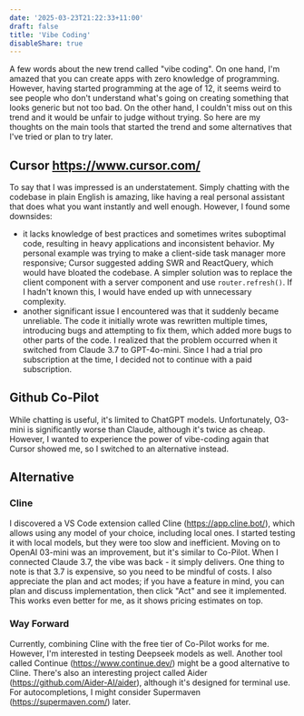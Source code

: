 ```yaml
---
date: '2025-03-23T21:22:33+11:00'
draft: false
title: 'Vibe Coding'
disableShare: true
---
```

A few words about the new trend called "vibe coding". 
On one hand, I'm amazed that you can create apps with zero knowledge of programming. 
However, having started programming at the age of 12, it seems weird to see people who don't understand what's going on creating something that looks generic but not too bad.
On the other hand, I couldn't miss out on this trend and it would be unfair to judge without trying. 
So here are my thoughts on the main tools that started the trend and some alternatives that I've tried or plan to try later.

## Cursor  https://www.cursor.com/
To say that I was impressed is an understatement. Simply chatting with the codebase in plain English is amazing, like having a real personal assistant that does what you want instantly and well enough. 
However, I found some downsides:
 - it lacks knowledge of best practices and sometimes writes suboptimal code, resulting in heavy applications and inconsistent behavior. My personal example was trying to make a client-side task manager more responsive; Cursor suggested adding SWR and ReactQuery, which would have bloated the codebase. A simpler solution was to replace the client component with a server component and use `router.refresh()`. If I hadn't known this, I would have ended up with unnecessary complexity.
 - another significant issue I encountered was that it suddenly became unreliable. The code it initially wrote was rewritten multiple times, introducing bugs and attempting to fix them, which added more bugs to other parts of the code. I realized that the problem occurred when it switched from Claude 3.7 to GPT-4o-mini. Since I had a trial pro subscription at the time, I decided not to continue with a paid subscription.

## Github Co-Pilot
While chatting is useful, it's limited to ChatGPT models. Unfortunately, O3-mini is significantly worse than Claude, although it's twice as cheap. However, I wanted to experience the power of vibe-coding again that Cursor showed me, so I switched to an alternative instead.

## Alternative
### Cline
I discovered a VS Code extension called Cline (https://app.cline.bot/), which allows using any model of your choice, including local ones. I started testing it with local models, but they were too slow and inefficient. Moving on to OpenAI 03-mini was an improvement, but it's similar to Co-Pilot. When I connected Claude 3.7, the vibe was back - it simply delivers. One thing to note is that 3.7 is expensive, so you need to be mindful of costs. I also appreciate the plan and act modes; if you have a feature in mind, you can plan and discuss implementation, then click "Act" and see it implemented. This works even better for me, as it shows pricing estimates on top.

### Way Forward
Currently, combining Cline with the free tier of Co-Pilot works for me. However, I'm interested in testing Deepseek models as well. Another tool called Continue (https://www.continue.dev/) might be a good alternative to Cline. There's also an interesting project called Aider (https://github.com/Aider-AI/aider), although it's designed for terminal use. For autocompletions, I might consider Supermaven (https://supermaven.com/) later.



